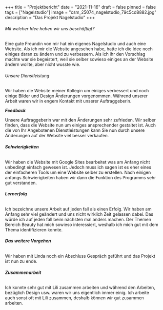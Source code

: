 +++
title = "Projektbericht"
date = "2021-11-16"
draft = false
pinned = false
tags = ["Nagelstudio"]
image = "csm_25074_nagelstudio_79c5cd8882.jpg"
description = "Das Projekt Nagelstudio"
+++
###### *Mit welcher Idee haben wir uns beschäftigt?*

Eine gute Freundin von mir hat ein eigenes Nagelstudio und auch eine Website. Als ich mir die Website angesehen habe, hatte ich die Idee noch einiges daran zu ändern und zu verbessern. Als ich ihr den Vorschlag machte war sie begeistert, weil sie selber sowieso einiges an der Website ändern wollte, aber nicht wusste wie. 

###### *Unsere Dienstleistung*

Wir haben die Website meiner Kollegin um einiges verbessert und noch einige Bilder und Design Änderungen vorgenommen. Während unserer Arbeit waren wir in engem Kontakt mit unserer Auftraggeberin. 

***Feedback***

Unsere Auftraggeberin war mit den Änderungen sehr zufrieden. Wir selber finden, dass die Website nun um einiges ansprechender gestaltet ist. Auch die von Ihr Angebotenen Dienstleistungen kann Sie nun durch unsere Änderungen auf der Website viel besser verkaufen. 

###### ***Schwierigkeiten***

Wir haben die Website mit Google Sites bearbeitet was am Anfang nicht unbedingt einfach gewesen ist. Jedoch muss ich sagen ist es eher eines der einfacheren Tools um eine Website selber zu erstellen. Nach einigen anfangs Schwierigkeiten haben wir dann die Funktion des Programms sehr gut verstanden. 

###### ***Lernerfolg***

Ich bezeichne unsere Arbeit auf jeden fall als einen Erfolg. Wir haben am Anfang sehr viel geändert und uns nicht wirklich Zeit gelassen dabei. Das würde ich auf jeden fall beim nächsten mal anders machen. Der Themen Bereich Beauty hat mich sowieso interessiert, weshalb ich mich gut mit dem Thema identifizieren konnte. 

###### ***Das weitere Vorgehen*** 

Wir haben mit Linda noch ein Abschluss Gespräch geführt und das Projekt ist nun zu ende. 

###### ***Zusammenarbeit***

Ich konnte sehr gut mit Lili zusammen arbeiten und während den Arbeiten, bezüglich Design usw. waren wir uns eigentlich immer einig. Ich arbeite auch sonst oft mit Lili zusammen, deshalb können wir gut zusammen arbeiten.